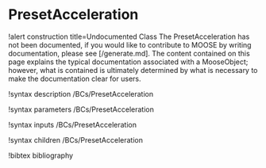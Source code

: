 <!-- MOOSE Documentation Stub: Remove this when content is added. -->

# PresetAcceleration

!alert construction title=Undocumented Class
The PresetAcceleration has not been documented, if you would like to contribute to MOOSE by
writing documentation, please see [/generate.md]. The content contained on this page explains
the typical documentation associated with a MooseObject; however, what is contained is ultimately
determined by what is necessary to make the documentation clear for users.

!syntax description /BCs/PresetAcceleration

!syntax parameters /BCs/PresetAcceleration

!syntax inputs /BCs/PresetAcceleration

!syntax children /BCs/PresetAcceleration

!bibtex bibliography
